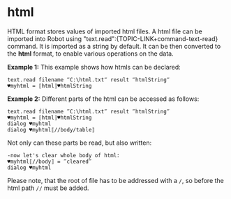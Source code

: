 ﻿# html


HTML format stores values of imported html files.
A html file can be imported into Robot using "text.read":{TOPIC-LINK+command-text-read} command. It is imported as a string by default. It can be then converted to the **html** format, to enable various operations on the data.

**Example 1:**
This example shows how htmls can be declared:

```G1ANT
text.read filename ‴C:\html.txt‴ result ‴htmlString‴
♥myhtml = ⟦html⟧♥htmlString
```

**Example 2:**
Different parts of the html can be accessed as follows:

```G1ANT
text.read filename ‴C:\html.txt‴ result ‴htmlString‴
♥myhtml = ⟦html⟧♥htmlString
dialog ♥myhtml
dialog ♥myhtml⟦//body/table⟧
```
   

Not only can these parts be read, but also written:

```G1ANT
-now let's clear whole body of html:
♥myhtml⟦//body⟧ = ‴cleared‴
dialog ♥myhtml
```

Please note, that the root of file has to be addressed with a `/`, so before the html path `//` must be added.
